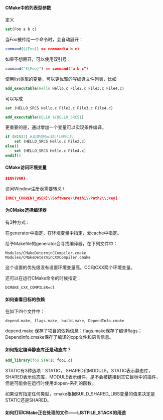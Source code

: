 #### CMake中的列表型参数

定义 

```cmake
set(Foo a b c)
```

当Foo被传给一个命令时，会自动展开：

```cmake
command(${Foo}) == command(a b c)
```

如果不想展开，可以使用双引号：

```cmake 
command("${Foo}") == command("a b c")
```

使用list类型的变量，可以更优雅的写编译文件列表，比如

```cmake
add_executable(Hello Hello.c File2.c File3.c File4.c)
```

可以写成

```cmake
set (HELLO_SRCS Hello.c File2.c File3.c File4.c)

add_executable(HELLO ${HELLO_SRCS})
```

更重要的是，通过增加一个变量可以实现条件编译。

```cmake
if (WIN32) #如果是Mac就if(APPLE)
    set (HELLO_SRCS Hello.c File2.c)
else()
    set (HELLO_SRCS Hello.c File4.c)
endif()
```



#### CMake访问环境变量

```cmake
$ENV{VAR}
```

访问Window注册表需要转义 \

```cmake
[HKEY_CURRENT_USER]\\Software\\Path1\\Path2\\;key]
```



#### 为CMake选择编译器

有3种方式：

在generator中指定，在环境变量中指定，爱cache中指定。

给予Makefile的generator会寻找编译器，在下列文件中：

```
Modules/CMakeDeterminCCompiler.cmake
Modules/CMakeDeterminCXXCompiler.cmake
```

这个设置的优先级没有设置环境变量高。CC和CXX两个环境变量。

还可以在运行CMake命令的时候指定：

```
DCMAKE_CXX_COMPILER=cl
```



#### 如何查看目标的依赖

在如下四个文件中：

```
depend.make, flags.make, build.make, DependInfo.cmake
```

depend.make 保存了项目的依赖信息；flags.make保存了编译flags；DependInfo.cmake保存了编译的cpp文件和语言信息。



#### 如何指定编译静态库还是动态库？

```cmake
add_library(foo STATIC foo1.c)
```

STATIC有3种选项：STATIC， SHARED和MODULE。STATIC表示静态库，SHARED表示动态库，MODULE表示组件，是不会被链接到其它目标中的插件，但是可能会在运行时使用dlopen-系列的函数。

如果没有指定任何类型，cmake根据BUILD_SHARED_LIBS变量的值来决定是STATIC还是SHARED。



#### 如何打印CMake正在处理的文件——LISTFILE_STACK的用途





#### 

